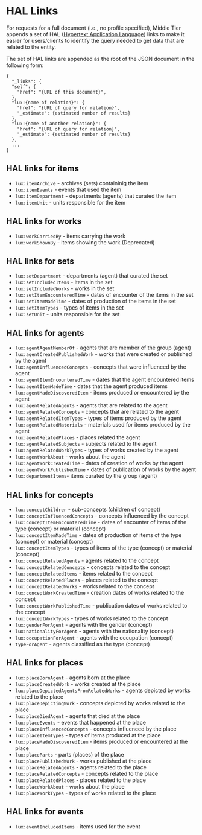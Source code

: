 # HAL Links

For requests for a full document (i.e., no profile specified), Middle Tier appends a set of
HAL ([Hypertext Application Language](https://en.wikipedia.org/wiki/Hypertext_Application_Language))
links to make it easier for users/clients to identify the query needed to get data
that are related to the entity.

The set of HAL links are appended as the root of the JSON document in the
following form:
```
{
  "_links": {
  "self": {
    "href": "{URL of this document}",
  },
  "lux:{name of relation}": {
    "href": "{URL of query for relation}",
    "_estimate": {estimated number of results}
  },
  "lux:{name of another relation}": {
    "href": "{URL of query for relation}",
    "_estimate": {estimated number of results}
  },
  ...
}
```

## HAL links for items

- `lux:itemArchive` - archives (sets) containinig the item
- `lux:itemEvents` - events that used the item
- `lux:itemDepartment` - departments (agents) that curated the item
- `lux:itemUnit` - units responsible for the item

## HAL links for works

- `lux:workCarriedBy` - items carrying the work
- `lux:workShownBy` - items showing the work (Deprecated)

## HAL links for sets

- `lux:setDepartment` - departments (agent) that curated the set
- `lux:setIncludedItems` - items in the set
- `lux:setIncludedWorks` - works in the set
- `lux:setItemEncounteredTime` - dates of encounter of the items in the set
- `lux:setItemMadeTime` - dates of production of the items in the set
- `lux:setItemTypes` - types of items in the set
- `lux:setUnit` - units responsible for the set

## HAL links for agents

- `lux:agentAgentMemberOf` - agents that are member of the group (agent)
- `lux:agentCreatedPublishedWork` - works that were created or published by the agent
- `lux:agentInfluencedConcepts` - concepts that were influenced by the agent
- `lux:agentItemEncounteredTime` - dates that the agent encountered items
- `lux:agentItemMadeTime` - dates that the agent produced items
- `lux:agentMadeDiscoveredItem` - items produced or encountered by the agent
- `lux:agentRelatedAgents` - agents that are related to the agent
- `lux:agentRelatedConcepts` - concepts that are related to the agent
- `lux:agentRelatedItemTypes` - types of items produced by the agent
- `lux:agentRelatedMaterials` - materials used for items produced by the agent
- `lux:agentRelatedPlaces` - places related the agent
- `lux:agentRelatedSubjects` - subjects related to the agent
- `lux:agentRelatedWorkTypes` - types of works created by the agent
- `lux:agentWorkAbout` - works about the agent
- `lux:agentWorkCreatedTime` - dates of creation of works by the agent
- `lux:agentWorkPublishedTime` - dates of publication of works by the agent
- `lux:departmentItems`- items curated by the group (agent)

## HAL links for concepts

- `lux:conceptChildren` - sub-concepts (children of concept)
- `lux:conceptInfluencedConcepts` - concepts influenced by the concept
- `lux:conceptItemEncounteredTime` - dates of encounter of items of the type (concept) or material (concept)
- `lux:conceptItemMadeTime` - dates of production of items of the type (concept) or material (concept)
- `lux:conceptItemTypes` - types of items of the type (concept) or material (concept)
- `lux:conceptRelatedAgents` - agents related to the concept
- `lux:conceptRelatedConcepts` - concepts related to the concept
- `lux:conceptRelatedItems` - items related to the concept
- `lux:conceptRelatedPlaces` - places related to the concept
- `lux:conceptRelatedWorks` - works related to the concept
- `lux:conceptWorkCreatedTime` - creation dates of works related to the concept
- `lux:conceptWorkPublishedTime` - publication dates of works related to the concept
- `lux:conceptWorkTypes` - types of works related to the concept
- `lux:genderForAgent` - agents with the gender (concept)
- `lux:nationalityForAgent` - agents with the nationality (concept)
- `lux:occupationForAgent` - agents with the occupation (concept)
- `typeForAgent` - agents classified as the type (concept)

## HAL links for places

- `lux:placeBornAgent` - agents born at the place
- `lux:placeCreatedWork` - works created at the place
- `lux:placeDepictedAgentsFromRelatedWorks` - agents depicted by works related to the place
- `lux:placeDepictingWork` - concepts depicted by works related to the place
- `lux:placeDiedAgent` - agents that died at the place
- `lux:placeEvents` - events that happened at the place
- `lux:placeInfluencedConcepts` - concepts influenced by the place
- `lux:placeItemTypes` - types of items produced at the place
- `lux:placeMadeDiscoveredItem` - items produced or encountered at the place
- `lux:placeParts` - parts (places) of the place
- `lux:placePublishedWork` - works published at the place
- `lux:placeRelatedAgents` - agents related to the place
- `lux:placeRelatedConcepts` - concepts related to the place
- `lux:placeRelatedPlaces` - places related to the place
- `lux:placeWorkAbout` - works about the place
- `lux:placeWorkTypes` - types of works related to the place

## HAL links for events

- `lux:eventIncludedItems` - items used for the event

  
